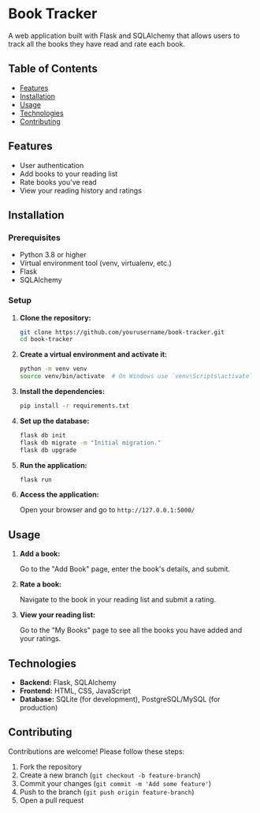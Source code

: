 # Book Tracker

A web application built with Flask and SQLAlchemy that allows users to track all the books they have read and rate each book.

## Table of Contents

- [Features](#features)
- [Installation](#installation)
- [Usage](#usage)
- [Technologies](#technologies)
- [Contributing](#contributing)

## Features

- User authentication
- Add books to your reading list
- Rate books you've read
- View your reading history and ratings

## Installation

### Prerequisites

- Python 3.8 or higher
- Virtual environment tool (venv, virtualenv, etc.)
- Flask
- SQLAlchemy

### Setup

1. **Clone the repository:**

    ```bash
    git clone https://github.com/yourusername/book-tracker.git
    cd book-tracker
    ```

2. **Create a virtual environment and activate it:**

    ```bash
    python -m venv venv
    source venv/bin/activate  # On Windows use `venv\Scripts\activate`
    ```

3. **Install the dependencies:**

    ```bash
    pip install -r requirements.txt
    ```

4. **Set up the database:**

    ```bash
    flask db init
    flask db migrate -m "Initial migration."
    flask db upgrade
    ```

5. **Run the application:**

    ```bash
    flask run
    ```

6. **Access the application:**

    Open your browser and go to `http://127.0.0.1:5000/`

## Usage

1. **Add a book:**

    Go to the "Add Book" page, enter the book's details, and submit.

2. **Rate a book:**

    Navigate to the book in your reading list and submit a rating.

3. **View your reading list:**

    Go to the "My Books" page to see all the books you have added and your ratings.

## Technologies

- **Backend:** Flask, SQLAlchemy
- **Frontend:** HTML, CSS, JavaScript
- **Database:** SQLite (for development), PostgreSQL/MySQL (for production)

## Contributing

Contributions are welcome! Please follow these steps:

1. Fork the repository
2. Create a new branch (`git checkout -b feature-branch`)
3. Commit your changes (`git commit -m 'Add some feature'`)
4. Push to the branch (`git push origin feature-branch`)
5. Open a pull request
